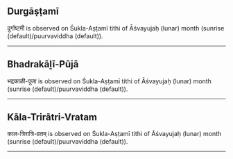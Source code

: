 ## Durgāṣṭamī
दुर्गाष्टमी is observed on Śukla-Aṣṭamī tithi of Āśvayujaḥ (lunar) month (sunrise (default)/puurvaviddha (default)).



---
## Bhadrakāḻī-Pūjā
भद्रकाळी-पूजा is observed on Śukla-Aṣṭamī tithi of Āśvayujaḥ (lunar) month (sunrise (default)/puurvaviddha (default)).



---
## Kāla-Trirātri-Vratam
काल-त्रिरात्रि-व्रतम् is observed on Śukla-Aṣṭamī tithi of Āśvayujaḥ (lunar) month (sunrise (default)/puurvaviddha (default)).



---
